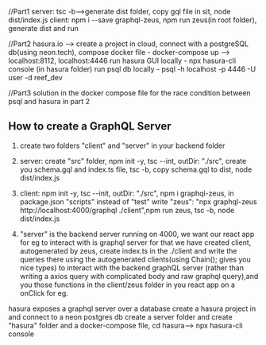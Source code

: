 //Part1
server: tsc -b-->generate dist folder, copy gql file in sit, node dist/index.js
client: npm i --save graphql-zeus, npm run zeus(in root folder), generate dist and run 

//Part2
hasura.io --> create a project in cloud, connect with a postgreSQL db(using neon.tech), 
compose docker file - docker-compose up --> localhost:8112, localhost:4446
run hasura GUI locally - npx hasura-cli console (in hasura folder)
run psql db locally - psql -h localhost -p 4446 -U user -d reef_dev

//Part3
solution in the docker compose file for the race condition between psql and hasura in part 2 


## How to create a GraphQL Server
1. create two folders "client" and "server" in your backend folder
2. server: create "src" folder, npm init -y, tsc --int, outDir: "./src", create you schema.gql and index.ts file, tsc -b, copy schema.gql to dist, node dist/index.js
3. client: npm init -y, tsc --init, outDir: "./src", npm i graphql-zeus, in package.json "scripts" instead of "test" write  "zeus": "npx graphql-zeus http://localhost:4000/graphql ./client",npm run zeus, tsc -b, node dist/index.js
 
4. "server" is the backend server running on 4000, we want our react app for eg to interact with is graphql server for that we have created client, autogenerated by zeus, create index.ts in the ./client and write the queries there using the autogenerated clients(using Chain(); gives you nice types) to interact with the backend graphQL server (rather than writing a axios query with complicated body and raw graphql query),and you those functions in the client/zeus folder in you react app on a onClick for eg.

hasura exposes a graphql server over a database
create a hasura project in and connect to a neon postgres db
create a server folder and create "hasura" folder and a docker-compose file, cd hasura--> npx hasura-cli console